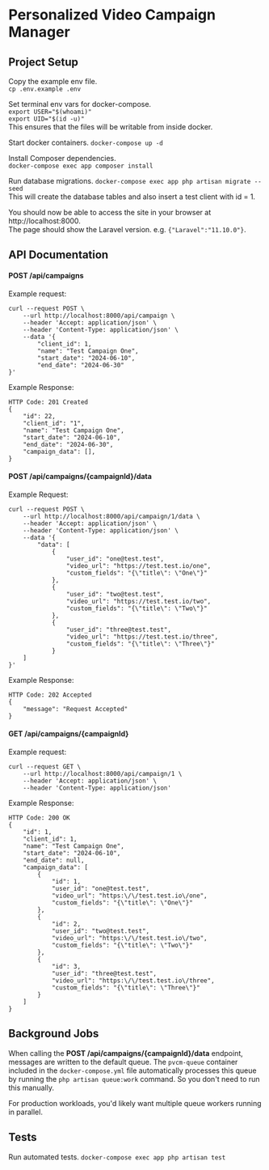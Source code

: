 # Personalized Video Campaign Manager

## Project Setup
Copy the example env file.  
`cp .env.example .env`

Set terminal env vars for docker-compose.<br/>
`export USER="$(whoami)"`<br/>
`export UID="$(id -u)"`<br/>
This ensures that the files will be writable from inside docker.

Start docker containers.
`docker-compose up -d`

Install Composer dependencies.  
`docker-compose exec app composer install`

Run database migrations.
`docker-compose exec app php artisan migrate --seed`  
This will create the database tables and also insert a test client with id = 1.

You should now be able to access the site in your browser at http://localhost:8000.   
The page should show the Laravel version. e.g. `{"Laravel":"11.10.0"}`.

## API Documentation
#### POST /api/campaigns
Example request:
```
curl --request POST \
    --url http://localhost:8000/api/campaign \
    --header 'Accept: application/json' \
    --header 'Content-Type: application/json' \
    --data '{
        "client_id": 1,
        "name": "Test Campaign One",
        "start_date": "2024-06-10",
        "end_date": "2024-06-30"
}'
```
Example Response:
```
HTTP Code: 201 Created
{
    "id": 22,
    "client_id": "1",
    "name": "Test Campaign One",
    "start_date": "2024-06-10",
    "end_date": "2024-06-30",
    "campaign_data": [],
}
```
#### POST /api/campaigns/{campaignId}/data
Example Request:
```
curl --request POST \
    --url http://localhost:8000/api/campaign/1/data \
    --header 'Accept: application/json' \
    --header 'Content-Type: application/json' \
    --data '{
        "data": [
            {
                "user_id": "one@test.test",
                "video_url": "https://test.test.io/one",
                "custom_fields": "{\"title\": \"One\"}"
            },
            {
                "user_id": "two@test.test",
                "video_url": "https://test.test.io/two",
                "custom_fields": "{\"title\": \"Two\"}"
            },
            {
                "user_id": "three@test.test",
                "video_url": "https://test.test.io/three",
                "custom_fields": "{\"title\": \"Three\"}"
            }
	]
}'
```
Example Response:
```
HTTP Code: 202 Accepted
{
    "message": "Request Accepted"
}
```
#### GET /api/campaigns/{campaignId}
Example request:
```
curl --request GET \
    --url http://localhost:8000/api/campaign/1 \
    --header 'Accept: application/json' \
    --header 'Content-Type: application/json' 
```
Example Response:
```
HTTP Code: 200 OK
{
	"id": 1,
	"client_id": 1,
	"name": "Test Campaign One",
	"start_date": "2024-06-10",
	"end_date": null,
	"campaign_data": [
		{
			"id": 1,
			"user_id": "one@test.test",
			"video_url": "https:\/\/test.test.io\/one",
			"custom_fields": "{\"title\": \"One\"}"
		},
		{
			"id": 2,
			"user_id": "two@test.test",
			"video_url": "https:\/\/test.test.io\/two",
			"custom_fields": "{\"title\": \"Two\"}"
		},
		{
			"id": 3,
			"user_id": "three@test.test",
			"video_url": "https:\/\/test.test.io\/three",
			"custom_fields": "{\"title\": \"Three\"}"
		}
	]
}
```

## Background Jobs
When calling the **POST /api/campaigns/{campaignId}/data** endpoint, messages are written to the default queue. The `pvcm-queue` container included in the `docker-compose.yml` file automatically processes this queue by running the `php artisan queue:work` command. So you don't need to run this manually.

For production workloads, you'd likely want multiple queue workers running in parallel.

## Tests
Run automated tests.
`docker-compose exec app php artisan test`
